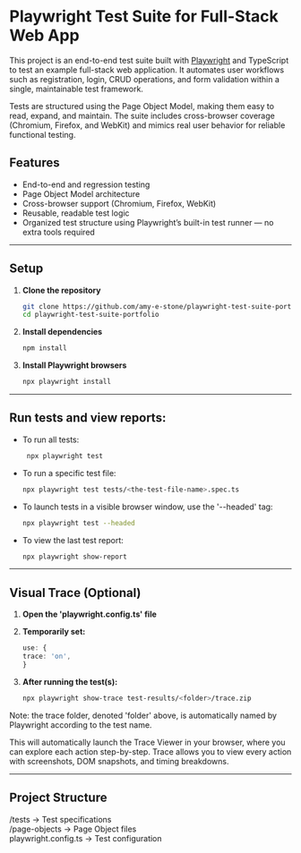 # Playwright Test Suite for Full-Stack Web App

This project is an end-to-end test suite built with [Playwright](https://playwright.dev) and TypeScript to test an example full-stack web application. It automates user workflows such as registration, login, CRUD operations, and form validation within a single, maintainable test framework.

Tests are structured using the Page Object Model, making them easy to read, expand, and maintain. The suite includes cross-browser coverage (Chromium, Firefox, and WebKit) and mimics real user behavior for reliable functional testing.

## Features

- End-to-end and regression testing
- Page Object Model architecture
- Cross-browser support (Chromium, Firefox, WebKit)
- Reusable, readable test logic
- Organized test structure using Playwright’s built-in test runner — no extra tools required

---

## Setup

1. **Clone the repository**
   ```bash
   git clone https://github.com/amy-e-stone/playwright-test-suite-portfolio.git
   cd playwright-test-suite-portfolio
   ```

2. **Install dependencies**
   ```bash
   npm install
   ```

3. **Install Playwright browsers**
   ```bash
   npx playwright install
   ```
   
---

## Run tests and view reports:

- To run all tests:
  ```bash
   npx playwright test
  ```

- To run a specific test file:
  ```bash
  npx playwright test tests/<the-test-file-name>.spec.ts
  ```

- To launch tests in a visible browser window, use the '--headed' tag:
   ```bash
   npx playwright test --headed
   ```

- To view the last test report:
  ```bash
  npx playwright show-report
  ```

---

## Visual Trace (Optional)

1. **Open the 'playwright.config.ts' file**

2. **Temporarily set:**
   ```ts
   use: {
   trace: 'on',
   }
   ```

3. **After running the test(s):**
   ```bash
   npx playwright show-trace test-results/<folder>/trace.zip
   ```

Note: the trace folder, denoted 'folder' above, is automatically named by Playwright according to the test name.

This will automatically launch the Trace Viewer in your browser, where you can explore each action step-by-step. Trace allows you to view every action with screenshots, DOM snapshots, and timing breakdowns.

---

## Project Structure
/tests                -> Test specifications  
/page-objects         -> Page Object files  
playwright.config.ts  -> Test configuration
   







